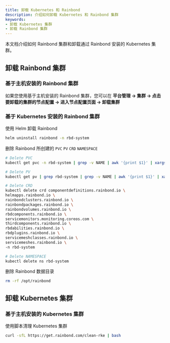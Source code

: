```yaml
---
title: 卸载 Kubernetes 和 Rainbond
description: 介绍如何卸载 Kubernetes 和 Rainbond 集群
keywords:
- 卸载 Kubernetes 集群
- 卸载 Rainbond 集群
---
```


本文档介绍如何 Rainbond 集群和卸载通过 Rainbond 安装的 Kubernetes 集群。

## 卸载 Rainbond 集群

### 基于主机安装的 Rainbond 集群

如果您使用基于主机安装的 Rainbond 集群，您可以在 **平台管理 -> 集群 -> 点击要卸载的集群的节点配置 -> 进入节点配置页面 -> 卸载集群**

### 基于 Kubernetes 安装的 Rainbond 集群

使用 Helm 卸载 Rainbond 

```bash
helm uninstall rainbond -n rbd-system 
```

删除 Rainbond 所创建的 `PVC` `PV` `CRD` `NAMESPACE` 

```bash
# Delete PVC
kubectl get pvc -n rbd-system | grep -v NAME | awk '{print $1}' | xargs kubectl delete pvc -n rbd-system

# Delete PV
kubectl get pv | grep rbd-system | grep -v NAME | awk '{print $1}' | xargs kubectl delete pv

# Delete CRD
kubectl delete crd componentdefinitions.rainbond.io \
helmapps.rainbond.io \
rainbondclusters.rainbond.io \
rainbondpackages.rainbond.io \
rainbondvolumes.rainbond.io \
rbdcomponents.rainbond.io \
servicemonitors.monitoring.coreos.com \
thirdcomponents.rainbond.io \
rbdabilities.rainbond.io \
rbdplugins.rainbond.io \
servicemeshclasses.rainbond.io \
servicemeshes.rainbond.io \
-n rbd-system

# Delete NAMESPACE
kubectl delete ns rbd-system
```

删除 Rainbond 数据目录

```bash
rm -rf /opt/rainbond
```

## 卸载 Kubernetes 集群

### 基于主机安装的 Kubernetes 集群

使用脚本清理 Kubernetes 集群

```bash
curl -sfL https://get.rainbond.com/clean-rke | bash
```
